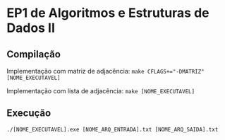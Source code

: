 # EP1 de Algoritmos e Estruturas de Dados II

## Compilação

Implementação com matriz de adjacência: `make CFLAGS+="-DMATRIZ" [NOME_EXECUTAVEL]`

Implementação com lista de adjacência: `make [NOME_EXECUTAVEL]`

## Execução

`./[NOME_EXECUTAVEL].exe [NOME_ARQ_ENTRADA].txt [NOME_ARQ_SAIDA].txt`
